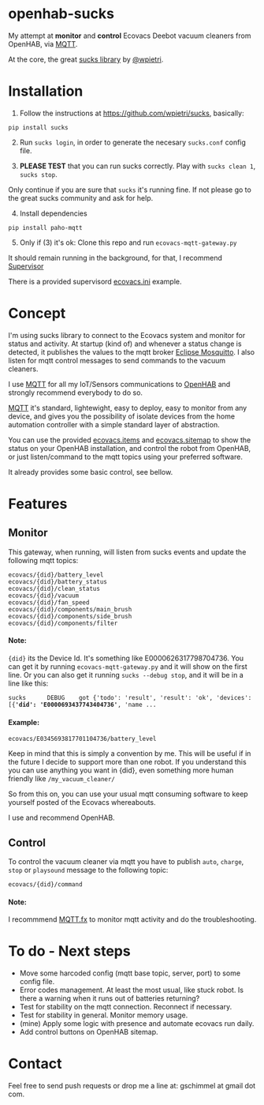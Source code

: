 # openhab-sucks

My attempt at **monitor** and **control** Ecovacs Deebot vacuum cleaners from OpenHAB, via [MQTT](http://mqtt.org/).

At the core, the great [sucks library](https://github.com/wpietri/sucks) by [@wpietri](https://github.com/wpietri).

# Installation

1. Follow the instructions at https://github.com/wpietri/sucks, basically:

`pip install sucks`

2. Run ```sucks login```, in order to generate the necesary ```sucks.conf``` config file.

3. **PLEASE TEST** that you can run sucks correctly. Play with ```sucks clean 1```, ```sucks stop```. 

Only continue if you are sure that `sucks` it's running fine. If not please go to the great sucks community and ask for help.

4. Install dependencies

```pip install paho-mqtt```

5. Only if (3) it's ok: Clone this repo and run `ecovacs-mqtt-gateway.py`

It should remain running in the background, for that, I recommend [Supervisor](http://supervisord.org/)

There is a provided supervisord [ecovacs.ini](https://github.com/guillebot/openhab-sucks/blob/master/supervisord/ecovacs.ini) example.

# Concept

I'm using sucks library to connect to the Ecovacs system and monitor for status and activity. At startup (kind of) and whenever a status change is detected, it publishes the values to the mqtt broker [Eclipse Mosquitto](https://mosquitto.org/). I also listen for mqtt control messages to send commands to the vacuum cleaners.

I use [MQTT](http://mqtt.org/) for all my IoT/Sensors communications to [OpenHAB](https://www.openhab.org/) and strongly recommend everybody to do so. 

[MQTT](http://mqtt.org/) it's standard, lightewight, easy to deploy, easy to monitor from any device, and gives you the possibility of isolate devices from the home automation controller with a simple standard layer of abstraction. 

You can use the provided [ecovacs.items](https://github.com/guillebot/openhab-sucks/blob/master/openhab/ecovacs.items) and [ecovacs.sitemap](https://github.com/guillebot/openhab-sucks/blob/master/openhab/ecovacs.sitemap) to show the status on your OpenHAB installation, and control the robot from OpenHAB, or just listen/command to the mqtt topics using your preferred software.

It already provides some basic control, see bellow.

# Features

## Monitor

This gateway, when running, will listen from sucks events and update the following mqtt topics:

```
ecovacs/{did}/battery_level
ecovacs/{did}/battery_status
ecovacs/{did}/clean_status
ecovacs/{did}/vacuum
ecovacs/{did}/fan_speed
ecovacs/{did}/components/main_brush
ecovacs/{did}/components/side_brush
ecovacs/{did}/components/filter
```

#### Note:
`{did}` its the Device Id. It's something like E0000626317798704736. You can get it by running `ecovacs-mqtt-gateway.py` and it will show on the first line. Or you can also get it running `sucks --debug stop`, and it will be in a line like this:

`sucks      DEBUG    got {'todo': 'result', 'result': 'ok', 'devices': [{`**`'did': 'E0000693437743404736'`**`, 'name ...`

#### Example:

`ecovacs/E0345693817701104736/battery_level`

Keep in mind that this is simply a convention by me. This will be useful if in the future I decide to support more than one robot. If you understand this you can use anything you want in {did}, even something more human friendly like `/my_vacuum_cleaner/`

So from this on, you can use your usual mqtt consuming software to keep yourself posted of the Ecovacs whereabouts.

I use and recommend OpenHAB.

## Control

To control the vacuum cleaner via mqtt you have to publish `auto`, `charge`, `stop` or `playsound` message to the following topic:

`ecovacs/{did}/command`

#### Note:

I recommmend [MQTT.fx](https://mqttfx.jensd.de/) to monitor mqtt activity and do the troubleshooting.


# To do - Next steps

- Move some harcoded config (mqtt base topic, server, port) to some config file. 
- Error codes management. At least the most usual, like stuck robot. Is there a warning when it runs out of batteries returning?
- Test for stability on the mqtt connection. Reconnect if necessary.
- Test for stability in general. Monitor memory usage.
- (mine) Apply some logic with presence and automate ecovacs run daily.
- Add control buttons on OpenHAB sitemap.

# Contact

Feel free to send push requests or drop me a line at: gschimmel at gmail dot com.

